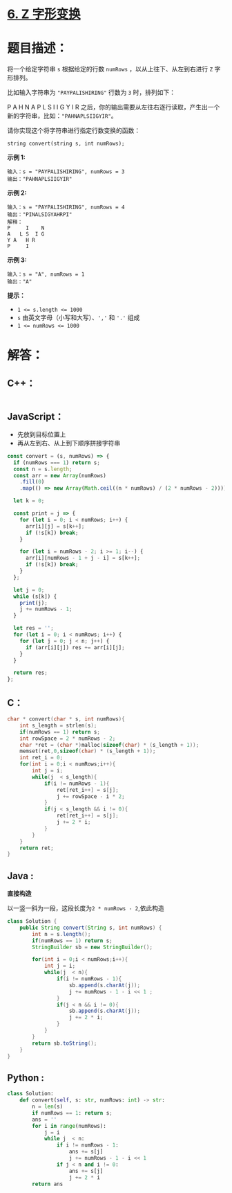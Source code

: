 # [6. Z 字形变换](https://leetcode-cn.com/problems/zigzag-conversion/)

# 题目描述：

将一个给定字符串 `s` 根据给定的行数 `numRows` ，以从上往下、从左到右进行 `Z` 字形排列。

比如输入字符串为 `"PAYPALISHIRING"` 行数为 `3` 时，排列如下：

P   A   H   N
A P L S I I G
Y   I   R
之后，你的输出需要从左往右逐行读取，产生出一个新的字符串，比如：`"PAHNAPLSIIGYIR"`。

请你实现这个将字符串进行指定行数变换的函数：

`string convert(string s, int numRows);`



**示例 1:**

```
输入：s = "PAYPALISHIRING", numRows = 3
输出："PAHNAPLSIIGYIR"
```

**示例 2:**

```
输入：s = "PAYPALISHIRING", numRows = 4
输出："PINALSIGYAHRPI"
解释：
P     I    N
A   L S  I G
Y A   H R
P     I
```

**示例 3:**

```
输入：s = "A", numRows = 1
输出："A"
```

**提示：**

- `1 <= s.length <= 1000`
- `s` 由英文字母（小写和大写）、`','` 和 `'.'` 组成
- `1 <= numRows <= 1000`


# 解答：

## C++：

```cpp

```

## JavaScript：

- 先放到目标位置上
- 再从左到右、从上到下顺序拼接字符串

```JavaScript
const convert = (s, numRows) => {
  if (numRows === 1) return s;
  const n = s.length;
  const arr = new Array(numRows)
    .fill(0)
    .map(() => new Array(Math.ceil((n * numRows) / (2 * numRows - 2))));

  let k = 0;

  const print = j => {
    for (let i = 0; i < numRows; i++) {
      arr[i][j] = s[k++];
      if (!s[k]) break;
    }

    for (let i = numRows - 2; i >= 1; i--) {
      arr[i][numRows - 1 + j - i] = s[k++];
      if (!s[k]) break;
    }
  };

  let j = 0;
  while (s[k]) {
    print(j);
    j += numRows - 1;
  }

  let res = '';
  for (let i = 0; i < numRows; i++) {
    for (let j = 0; j < n; j++) {
      if (arr[i][j]) res += arr[i][j];
    }
  }

  return res;
};
```

## C：

```c
char * convert(char * s, int numRows){
    int s_length = strlen(s);
    if(numRows == 1) return s;
    int rowSpace = 2 * numRows - 2; 
    char *ret = (char *)malloc(sizeof(char) * (s_length + 1));
    memset(ret,0,sizeof(char) * (s_length + 1));
    int ret_i = 0;
    for(int i = 0;i < numRows;i++){
        int j = i;
        while(j  < s_length){
            if(i != numRows - 1){
                ret[ret_i++] = s[j];
                j += rowSpace - i * 2;
            }
            if(j < s_length && i != 0){
                ret[ret_i++] = s[j];
                j += 2 * i;
            }
        }   
    }
    return ret;
}
```

## Java :

**直接构造**  

以一竖一斜为一段，这段长度为`2 * numRows - 2`,依此构造

```java
class Solution {
    public String convert(String s, int numRows) {
        int n = s.length();
        if(numRows == 1) return s;
        StringBuilder sb = new StringBuilder();

        for(int i = 0;i < numRows;i++){
            int j = i;
            while(j  < n){
                if(i != numRows - 1){
                    sb.append(s.charAt(j));
                    j += numRows - 1 - i << 1 ;
                }
                if(j < n && i != 0){
                    sb.append(s.charAt(j));
                    j += 2 * i;
                }
            }   
        }
        return sb.toString();
    }
}
```

## Python :

```python
class Solution:
    def convert(self, s: str, numRows: int) -> str:
        n = len(s)
        if numRows == 1: return s;
        ans = ''
        for i in range(numRows):
            j = i
            while j  < n:
                if i != numRows - 1:
                    ans += s[j]
                    j += numRows - 1 - i << 1 
                if j < n and i != 0:
                    ans += s[j]
                    j += 2 * i
        return ans
```


